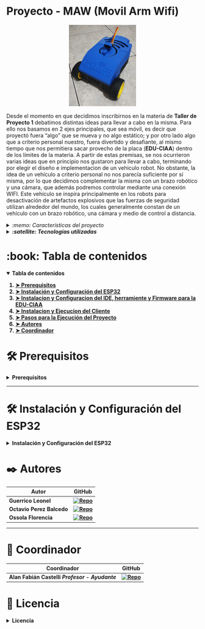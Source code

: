 <!-- Titulo del proyecto -->

# Proyecto - MAW (Movil Arm Wifi)

<!-- Logo -->
<div align="center">
  <img src="https://github.com/tpII/2024-A2-LIDAR-Vl53l0/blob/master/Doc/Img/IMG-20250205-WA0008.jpg" width="35%">
</div>

<!-- Descripción del proyecto -->

Desde el momento en que decidimos inscribirnos en la materia de **Taller de Proyecto 1** debatimos distintas ideas para llevar a cabo en la misma. 
Para ello nos basamos en 2 ejes principales, que sea móvil, es decir que proyectó fuera “algo” que se mueva y no algo estático; y por otro lado algo que a criterio personal nuestro, fuera divertido y desafiante, al mismo tiempo que nos permitiera sacar provecho de la placa (**EDU-CIAA**) dentro de los límites de la materia.
A partir de estas premisas, se nos ocurrieron varias ideas que en principio nos gustaron para llevar a cabo, terminando por elegir el diseño e implementacion de un vehiculo robot.
No obstante, la idea de un vehículo a criterio personal no nos parecía suficiente por sí misma, por lo que decidimos complementar la misma con un brazo robótico y una cámara, que además podremos controlar mediante una conexión WIFI.
Este vehículo se inspira principalmente en los robots para desactivación de artefactos explosivos que las fuerzas de seguridad utilizan alrededor del mundo, los cuales generalmente constan de un vehículo con un brazo robótico, una cámara y medio de control a distancia.


<details>
  <summary><i>:memo: Características del proyecto</i></summary>
  <ol>
    <li><b>Transmision de Video<b></li>
    <p>Se puede decir que es la base del proyecto. Se realiza mediante el ESP32-CAM (version del ESP32 con una camara integrada) el cual establece un transmision de video mediante HTTP, la cual es captada por el CLI. De esta manera se puede controlar el vehiculo a distancia.</p>
    <li>Modulo de Baterias</li>
    <p>El vehiculo cuanta con una serie de baterias para alimentar todos los componenetes, incluyendo una bateria dedicada a los motores, y otra a la logica.</p>
    <li>Access Point</li>
    <p>El ESP32-CAM actúa como punto de acceso (AP) para la conexión. De este modo la pc donde se ejectute el cliente (CLI) debe conectarse al la red del ESP32.</p>
    <li>Desarrollo Modular</li>
    <p>El programa está diseñado de manera modular, con componentes separados por funcionalidad, facilitando el mantenimiento y la extensión del proyecto.</p>
    <li>Replicabilidad</li>
    <p>El proyecto está documentado lo suficiente como para permitir replicar el control de un robot similar utilizando el hardware indicado.</p>
    <li>Extensibilidad</li>
    <p>Es posible ampliar el sistema para añadir mejoras de rendimiento o nuevas funcionalidades.</p>
  </ol>
</details>

<details> 
  <summary><i>:satellite: Tecnologías utilizadas</i></summary>
  <ol> 
    <li>Cliente (CLI)</li>
    <ul> 
      <li>Python</li>
      <li>Tkinter: libreria para la implementacion de la interfaz grafica</li>
      <li>PIL: para el procesamiento y manejo de imagenes</li>
      <li>Threading: para la ejecucion de tareas concurrentes</li>
    </ul> 
    <li>Firmware(ESP32-CAM)</li>
    <ul>
      <li>Arduino: libreria e IDE para programar el ESP32-CAM</li>
      <li>FreeRTOS: para la gestión de tareas en tiempo real</li>
    </ul>
    <li>EDU-CIAA</li>
    <ul>
      <li>C: como lenguaje de programacion</li>
      <li>Firmware v3: libreria oficial para la programacion de la EDU-CIAA.</li>
    </ul>
  </ol>
</details>

<!-- Tabla de contenidos -->
<h1 id="table-of-contents">:book: Tabla de contenidos</h1>
<details open="open">
  <summary>Tabla de contenidos</summary>
  <ol>
    <li><a href="#prerequisites">➤ Prerequisitos</a></li>
    <li><a href="#installation-esp32">➤ Instalación y Configuración del ESP32</a></li>
    <li><a href="#installation-edu-ciaa">➤ Instalacion y Configuracion del IDE, herramiente y Firmware para la EDU-CIAA</a></li>
    <li><a href="#installation-cli">➤ Instalacion y Ejecucion del Cliente</a></li>
    <li><a href="#execution-steps">➤ Pasos para la Ejecución del Proyecto</a></li>
    <li><a href="#authors">➤ Autores</a></li>
    <li><a href="#coordinador">➤ Coordinador</a></li>
  </ol>
</details>

<!-- Prerequisitos SOFTWARE -->
<h1 id="prerequisites">🛠️ Prerequisitos</h1>
<details>
  <summary>Prerequisitos</summary>
  <p>El proyecto requiere la instalación de los siguientes componentes de software:</p>
  <ul>
    <li>
      <b>Visual Studio Code:</b> Editor de código necesario para el desarrollo del Cliente.
    </li>
    <li>
      <b>Arduino IDE:</b> Ide para la programacion ESP32.
    </li>
    <li>
      <b>Python:</b> Lenguaje para desarrollar el CLI.
    </li>
    <li>
      <b>IDE EDU-CIAA:</b> Version de Eclipse con todas las herramientas necesarias para programar y testear la EDU-CIAA.
    </li>
  </ul>
</details>

---

<!-- Prerequisitos ESP32 -->
<h1 id="installation-esp32">🛠️ Instalación y Configuración del ESP32</h1>
<details>
  <summary>Instalación y Configuración del ESP32</summary>
  <ol>
    <li>Abre <b>Visual Studio Code</b> y navega a la carpeta del proyecto: <code>2024-A2-LIDAR-VL53L0X</code>.</li>
    <li>Posiciónate en la carpeta <code>Microcontroller</code> (donde se encuentra el código en C).</li>
    <li>Conecta el ESP32 a un puerto USB de la computadora.</li>
    <li>Abrir <b>platformion.ini</b> y modificar <b>upload_port</b> con el numero de puerto al que se conecto el ESP32.</li>
    <li>Desde el menú inferior de <b>PlatformIO</b>, presiona el botón de subida de programa para compilar y cargar el firmware al ESP32.</li>
    <li>O en la consola, ejecutar <b>pio run -t upload<b></li>
  </ol>
  <p>Tras estos pasos, el ESP32 estará configurado y listo para ejecutar las instrucciones del proyecto.</p>
</details>


<h1 id="authors">✒️ Autores</h1>

| Autor                     | GitHub                                                                                                           |
| ------------------------- | ---------------------------------------------------------------------------------------------------------------- |
| **Guerrico Leonel**       | [![Repo](https://badgen.net/badge/icon/leonelg99?icon=github&label)](https://github.com/leonelg99)               |
| **Octavio Perez Balcedo** | [![Repo](https://badgen.net/badge/icon/OctavioPB1?icon=github&label)](https://github.com/OctavioPB1)       |
| **Ossola Florencia**      | [![Repo](https://badgen.net/badge/icon/florencia-ossola?icon=github&label)](https://github.com/florencia-ossola) |

---

<h1 id="coordinador">📌 Coordinador</h1>

| Coordinador                                    | GitHub                                                                                                 |
| ---------------------------------------------- | ------------------------------------------------------------------------------------------------------ |
| **Alan Fabián Castelli** _Profesor - Ayudante_ | [![Repo](https://badgen.net/badge/icon/aCastelli95?icon=github&label)](https://github.com/aCastelli95) |

<!-- Licencia -->
<h1 id="license">📄 Licencia</h1>
<details>
  <summary>Licencia</summary>
  <p>Este proyecto está bajo la Licencia <b>GPL-3.0 license</b>.</p>
  <p>Mira el archivo <code>LICENSE</code> para más detalles.</p>
</details>
